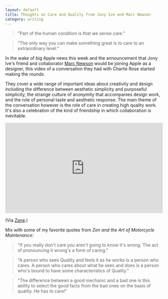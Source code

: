 ```yaml
---
layout: default
title: Thoughts on Care and Quality from Jony Ive and Marc Newson
category: writing
---
```


> "Part of the human condition is that we sense care."

> "The only way you can make something great is to care to an extraordinary level."

In the wake of big Apple news this week and the announcement that Jony Ive's friend and collaborator [Marc Newson](http://www.marc-newson.com/AboutBiography.aspx?GroupSelected=2&Category=Biography) would be joining Apple as a designer, this video of a conversation they had with Charlie Rose started making the rounds.

They cover a wide range of important ideas about creativity and design including the difference between aesthetic simplicity and purposeful simplicity, the strange culture of anonymity that accompanies design work, and the role of personal taste and aesthetic response. The main theme of the conversation however is the role of care in creating high quality work. It's also a celebration of the kind of friendship in which collaboration is inevitable. 

<iframe width="100%" height="288" src="http://www.hulu.com/embed.html?eid=tgmquwt6ltlf8cz2ga-dvq" frameborder="0" scrolling="no" webkitAllowFullScreen mozallowfullscreen allowfullscreen></iframe>

(Via [Zane](http://twitter.com/ZaneStatz).)

Mix with some of my favorite quotes from *Zen and the Art of Motorcycle Maintenance*:

> "If you really don't care you aren't going to know it's wrong. The act of pronouncing it wrong's a form of caring."

> "A person who sees Quality and feels it as he works is a person who cares. A person who cares about what he sees and does is a person who's bound to have some characteristics of Quality."

> "The difference between a good mechanic and a bad one is this ability to select the good facts from the bad ones on the basis of quality. He has to care!"
